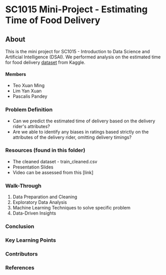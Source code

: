 # SC1015 Mini-Project - Estimating Time of Food Delivery

## About 
This is the mini project for SC1015 - Introduction to Data Science and Artificial Intelligence (DSAI). We performed analysis on the estimated time for food delivery [dataset](https://www.kaggle.com/datasets/gauravmalik26/food-delivery-dataset?select=train.csv) from Kaggle.

#### Members
- Teo Xuan Ming
- Lim Yan Xuan
- Pascalis Pandey


### Problem Definition
- Can we predict the estimated time of delivery based on the delivery rider's attributes?
- Are we able to identify any biases in ratings based strictly on the attributes of the delivery rider, omitting delivery timings?

### Resources (found in this folder)

- The cleaned dataset - train_cleaned.csv
- Presentation Slides
- Video can be assessed from this [link]

### Walk-Through
1. Data Preparation and Cleaning
2. Exploratory Data Analysis
3. Machine Learning Techniques to solve specific problem
4. Data-Driven Insights

### Conclusion

### Key Learning Points

### Contributors

### References
